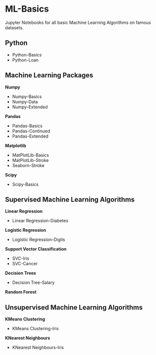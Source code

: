 # ML-Basics

Jupyter Notebooks for all basic Machine Learning Algorithms on famous datasets.

## Python
* Python-Basics
* Python-Loan

## Machine Learning Packages

__Numpy__
* Numpy-Basics
* Numpy-Data
* Numpy-Extended

__Pandas__
* Pandas-Basics
* Pandas-Continued
* Pandas-Extended

__Matplotlib__
* MatPlotLib-Basics
* MatPlotLib-Stroke
* Seaborn-Stroke

__Scipy__
* Scipy-Basics

## Supervised Machine Learning Algorithms

__Linear Regression__
* Linear Regression-Diabetes

__Logistic Regression__
* Logistic Regression-Digits

__Support Vector Classification__
* SVC-Iris
* SVC-Cancer

__Decision Trees__
* Decision Tree-Salary

__Random Forest__

## Unsupervised Machine Learning Algorithms

__KMeans Clustering__
* KMeans Clustering-Iris

__KNearest Neighbours__
* KNearest Neighbours-Iris

